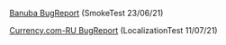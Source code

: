 <a href = "https://docs.google.com/document/d/1ho6b_9AF4PbkL1F_f2CLXjsIQF6AG5JdnbpWyWMGyuI/edit?usp=sharing" target="_blank">Banuba BugReport<a/> (SmokeTest 23/06/21)
  
<a href = "https://docs.google.com/document/d/1Qr23HHjFqdfVT0i1QKXv70asm2qdRwI8jSZxzzITT0s/edit?usp=sharing" target="_blank">Currency.com-RU BugReport<a/> (LocalizationTest 11/07/21)
